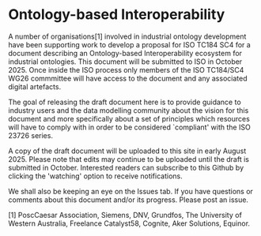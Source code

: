 # Ontology-based Interoperability

A number of organisations[1] involved in industrial ontology development have been supporting work to develop a proposal for ISO TC184 SC4 for a document describing an Ontology-based Interoperability ecosystem for industrial ontologies. This document will be submitted to ISO in October 2025. Once inside the ISO process only members of the ISO TC184/SC4 WG26 commmittee will have access to the document and any associated digital artefacts. 

The goal of releasing the draft document here is to provide guidance to industry users and the data modelling community about the vision for this document and more specifically about a set of principles which resources will have to comply with in order to be considered `compliant' with the ISO 23726 series.

A copy of the draft document will be uploaded to this site in early August 2025. Please note that edits may continue to be uploaded until the draft is submitted in October. Interested readers can subscribe to this Github by clicking the 'watching' option to receive notifications.

We shall also be keeping an eye on the Issues tab. If you have questions or comments about this document and/or its progress. Please post an issue.

[1] PoscCaesar Association, Siemens, DNV, Grundfos, The University of Western Australia, Freelance Catalyst58, Cognite, Aker Solutions, Equinor.


